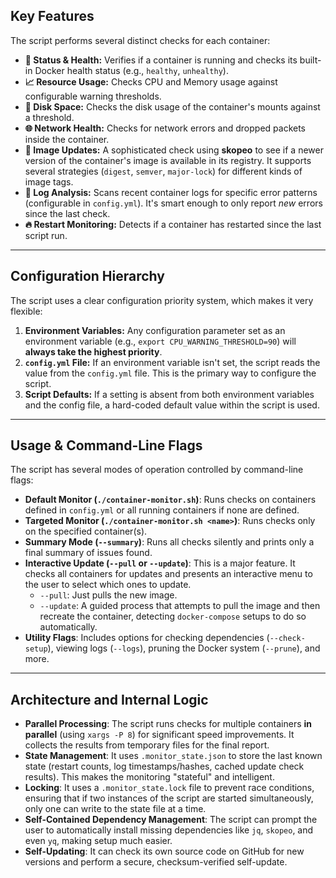 ## Key Features

The script performs several distinct checks for each container:

* **📝 Status & Health:** Verifies if a container is running and checks its built-in Docker health status (e.g., `healthy`, `unhealthy`).
* **📈 Resource Usage:** Checks CPU and Memory usage against configurable warning thresholds.
* **💾 Disk Space:** Checks the disk usage of the container's mounts against a threshold.
* **🌐 Network Health:** Checks for network errors and dropped packets inside the container.
* **🔄 Image Updates:** A sophisticated check using **skopeo** to see if a newer version of the container's image is available in its registry. It supports several strategies (`digest`, `semver`, `major-lock`) for different kinds of image tags.
* **📜 Log Analysis:** Scans recent container logs for specific error patterns (configurable in `config.yml`). It's smart enough to only report *new* errors since the last check.
* **🔥 Restart Monitoring:** Detects if a container has restarted since the last script run.

***

## Configuration Hierarchy

The script uses a clear configuration priority system, which makes it very flexible:

1.  **Environment Variables:** Any configuration parameter set as an environment variable (e.g., `export CPU_WARNING_THRESHOLD=90`) will **always take the highest priority**.
2.  **`config.yml` File:** If an environment variable isn't set, the script reads the value from the `config.yml` file. This is the primary way to configure the script.
3.  **Script Defaults:** If a setting is absent from both environment variables and the config file, a hard-coded default value within the script is used.

***

## Usage & Command-Line Flags

The script has several modes of operation controlled by command-line flags:

* **Default Monitor (`./container-monitor.sh`)**: Runs checks on containers defined in `config.yml` or all running containers if none are defined.
* **Targeted Monitor (`./container-monitor.sh <name>`)**: Runs checks only on the specified container(s).
* **Summary Mode (`--summary`)**: Runs all checks silently and prints only a final summary of issues found.
* **Interactive Update (`--pull` or `--update`)**: This is a major feature. It checks all containers for updates and presents an interactive menu to the user to select which ones to update.
    * `--pull`: Just pulls the new image.
    * `--update`: A guided process that attempts to pull the image and then recreate the container, detecting `docker-compose` setups to do so automatically.
* **Utility Flags**: Includes options for checking dependencies (`--check-setup`), viewing logs (`--logs`), pruning the Docker system (`--prune`), and more.

***

## Architecture and Internal Logic

* **Parallel Processing**: The script runs checks for multiple containers **in parallel** (using `xargs -P 8`) for significant speed improvements. It collects the results from temporary files for the final report.
* **State Management**: It uses `.monitor_state.json` to store the last known state (restart counts, log timestamps/hashes, cached update check results). This makes the monitoring "stateful" and intelligent.
* **Locking**: It uses a `.monitor_state.lock` file to prevent race conditions, ensuring that if two instances of the script are started simultaneously, only one can write to the state file at a time.
* **Self-Contained Dependency Management**: The script can prompt the user to automatically install missing dependencies like `jq`, `skopeo`, and even `yq`, making setup much easier.
* **Self-Updating**: It can check its own source code on GitHub for new versions and perform a secure, checksum-verified self-update.
